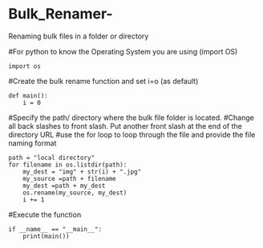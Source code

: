 # Bulk_Renamer-
Renaming bulk files in a folder or directory 

#For python to know the Operating System you are using (import OS)

    import os

#Create the bulk rename function and set i=o (as default)

    def main():
        i = 0

#Specify the path/ directory where the bulk file folder is located.
#Change all back slashes to front slash. Put another front slash at the end of the directory URL
#use the for loop to loop through the file and provide the file naming format
    
    path = "local directory"
    for filename in os.listdir(path):
        my_dest = "img" + str(i) + ".jpg"
        my_source =path + filename
        my_dest =path + my_dest
        os.rename(my_source, my_dest)
        i += 1

#Execute the function

    if __name__ == "__main__":
        print(main())
